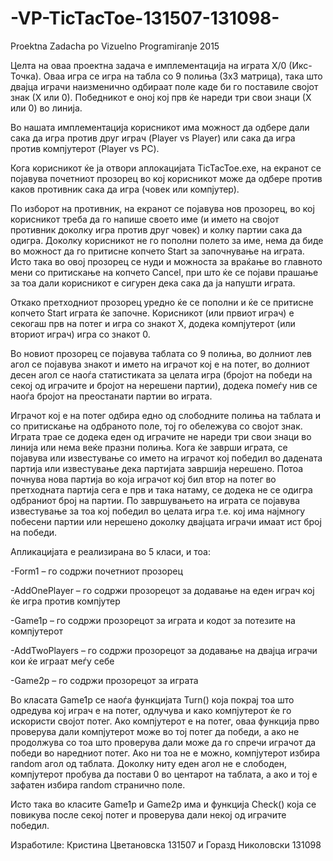 # -VP-TicTacToe-131507-131098-
Proektna Zadacha po Vizuelno Programiranje 2015

Целта на оваа проектна задача е имплементација на играта Х/0 (Икс-Точка). Оваа игра се игра на табла со 9 полиња (3х3 матрица), така што двајца играчи наизменично одбираат поле каде би го поставиле својот знак (Х или 0). Победникот е оној кој прв ќе нареди три свои знаци (Х или 0) во линија.

Во нашата имплементација корисникот има можност да одбере дали сака да игра против друг играч (Player vs Player) или сака да игра против компјутерот (Player vs PC).

Кога корисникот ќе ја отвори аплокацијата TicTacToe.exe, на екранот се појавува почетниот прозорец во кој корисникот може да одбере против каков противник сака да игра (човек или компјутер). 

По изборот на противник, на екранот се појавува нов прозорец, во кој корисникот треба да го напише своето име (и името на својот противник доколку игра против друг човек) и колку партии сака да одигра. Доколку корисникот не го пополни полето за име, нема да биде во можност да го притисне копчето Start за започнување на играта. Исто така во овој прозорец се нуди и можноста за враќање во главното мени со притискање на копчето Cancel, при што ќе се појави прашање за тоа дали корисникот е сигурен дека сака да ја напушти играта.

Откако претходниот прозорец уредно ќе се пополни и ќе се притисне копчето Start играта ќе започне. Корисникот (или првиот играч) е секогаш прв на потег и игра со знакот Х, додека компјутерот (или вториот играч) игра со знакот 0.

Во новиот прозорец се појавува таблата со 9 полиња, во долниот лев агол се појавува знакот и името на играчот кој е на потег, во долниот десен агол се наоѓа статистиката за целата игра (бројот на победи на секој од играчите и бројот на нерешени партии), додека помеѓу нив се наоѓа бројот на преостанати партии во играта.

Играчот кој е на потег одбира едно од слободните полиња на таблата и со притискање на одбраното поле, тој го обележува со својот знак. Играта трае се додека еден од играчите не нареди три свои знаци во линија или нема веќе празни полиња. Кога ќе заврши играта, се појавува или известување со името на играчот кој победил во дадената партија или известување дека партијата завршија нерешено. Потоа почнува нова партија во која играчот кој бил втор на потег во претходната партија сега е прв и така натаму, се додека не се одигра одбраниот број на партии. По завршувањето на играта се појавува известување за тоа кој победил во целата игра т.е. кој има најмногу побесени партии или нерешено доколку двајцата играчи имаат ист број на победи.

Апликацијата е реализирана во 5 класи, и тоа:

-Form1 – го содржи почетниот прозорец

-AddOnePlayer – го содржи прозорецот за додавање на еден играч кој ќе игра против компјутер

-Game1p – го содржи прозорецот за играта и кодот за потезите на компјутерот

-AddTwoPlayers – го содржи прозорецот за додавање на двајца играчи кои ќе играат меѓу себе

-Game2p – го содржи прозорецот за играта

Во класата Game1p се наоѓа функцијата Turn() која покрај тоа што одредува кој играч е на потег, одлучува и како компјутерот ќе го искористи својот потег. Ако компјутерот е на потег, оваа функција прво проверува дали компјутерот може во тој потег да победи, а ако не продолжува со тоа што проверува дали може да го спречи играчот да победи во наредниот потег. Ако ни тоа не е можно, компјутерот избира random агол од таблата. Доколку ниту еден агол не е слободен, компјутерот пробува да постави 0 во центарот на таблата, а ако и тој е зафатен избира random странично поле.

Исто така во класите Game1p и Game2p има и функција Check() која се повикува после секој потег и проверува дали некој од играчите победил.

Изработиле: Кристина Цветановска 131507 и Горазд Николовски 131098
